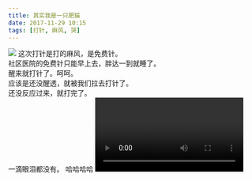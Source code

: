 ```yaml
---
title: 其实我是一只肥猫
date: 2017-11-29 10:15
tags: [打针, 麻风, 哭]
---
```

![](http://20170326.com/panda-mafeng-20171129.jpg)
这次打针是打的麻风，是免费针。  
社区医院的免费针只能早上去，胖达一到就睡了。  
醒来就打针了。呵呵。  
应该是还没醒透，就被我们拉去打针了。  
还没反应过来，就打完了。  
一滴眼泪都没有。 
哈哈哈哈
<video src="http://20170326.com/panda-mafeng-20171129.mp4" controls="controls"></video>